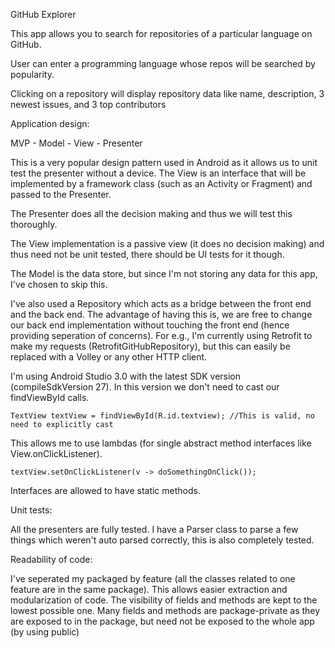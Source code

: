 GitHub Explorer

This app allows you to search for repositories of a particular language on GitHub.

User can enter a programming language whose repos will be searched by popularity.

Clicking on a repository will display repository data like name, description, 3 newest issues, and 3 top contributors 

Application design:

MVP - Model - View - Presenter

This is a very popular design pattern used in Android as it allows us to unit test the presenter without a device.
The View is an interface that will be implemented by a framework class (such as an Activity or Fragment) and passed to the Presenter.

The Presenter does all the decision making and thus we will test this thoroughly.

The View implementation is a passive view (it does no decision making) and thus need not be unit tested, there should be UI tests for it though.

The Model is the data store, but since I'm not storing any data for this app, I've chosen to skip this.

I've also used a Repository which acts as a bridge between the front end and the back end.
The advantage of having this is, we are free to change our back end implementation without touching the front end (hence providing seperation of concerns).
For e.g., I'm currently using Retrofit to make my requests (RetrofitGitHubRepository), but this can easily be replaced with a Volley or any other HTTP client.

I'm using Android Studio 3.0 with the latest SDK version (compileSdkVersion 27).
In this version we don't need to cast our findViewById calls.

    TextView textView = findViewById(R.id.textview); //This is valid, no need to explicitly cast

This allows me to use lambdas (for single abstract method interfaces like View.onClickListener).

    textView.setOnClickListener(v -> doSomethingOnClick());

Interfaces are allowed to have static methods.

Unit tests:

All the presenters are fully tested.
I have a Parser class to parse a few things which weren't auto parsed correctly, this is also completely tested.

Readability of code:

I've seperated my packaged by feature (all the classes related to one feature are in the same package). This allows easier extraction and modularization of code.
The visibility of fields and methods are kept to the lowest possible one.
Many fields and methods are package-private as they are exposed to in the package, but need not be exposed to the whole app (by using public)
